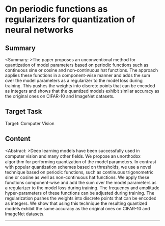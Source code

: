 # On periodic functions as regularizers for quantization of neural networks

## Summary

<Summary: >The paper proposes an unconventional method for quantization of model parameters based on periodic functions such as continuous sine or cosine and non-continuous hat functions. The approach applies these functions in a component-wise manner and adds the sum over the model parameters as a regularizer to the model loss during training. This pushes the weights into discrete points that can be encoded as integers and shows that the quantized models exhibit similar accuracy as the original ones on CIFAR-10 and ImageNet datasets.


## Target Task

Target: Computer Vision

## Content

<Abstract: >Deep learning models have been successfully used in computer vision and many other ﬁelds. We propose an unorthodox algorithm for performing quantization of the model parameters. In contrast with popular quantization schemes based on thresholds, we use a novel technique based on periodic functions, such as continuous trigonometric sine or cosine as well as non-continuous hat functions. We apply these functions component-wise and add the sum over the model parameters as a regularizer to the model loss during training. The frequency and amplitude hyper-parameters of these functions can be adjusted during training. The regularization pushes the weights into discrete points that can be encoded as integers. We show that using this technique the resulting quantized models exhibit the same accuracy as the original ones on CIFAR-10 and ImageNet datasets.



---

